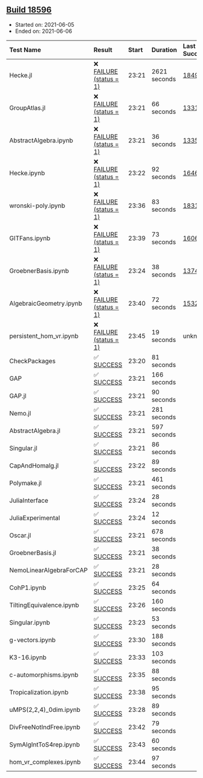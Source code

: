 ## [Build 18596](https://oscarci.mathematik.uni-kl.de/job/oscar/18596/)

* Started on: 2021-06-05
* Ended on: 2021-06-06

| Test Name    | Result | Start | Duration | Last Success | First Failure |
|:-------------|:-------|:------|:---------|:-------------|:--------------|
| Hecke.jl | ❌ [FAILURE (status = 1)](https://oscarci.mathematik.uni-kl.de/job/oscar/18596/artifact/logs/build-18596/Hecke.jl.log) | 23:21 | 2621 seconds | [18490](https://oscarci.mathematik.uni-kl.de/job/oscar/18490/) | [18491](https://oscarci.mathematik.uni-kl.de/job/oscar/18491/) |
| GroupAtlas.jl | ❌ [FAILURE (status = 1)](https://oscarci.mathematik.uni-kl.de/job/oscar/18596/artifact/logs/build-18596/GroupAtlas.jl.log) | 23:21 | 66 seconds | [13311](https://oscarci.mathematik.uni-kl.de/job/oscar/13311/) | [13312](https://oscarci.mathematik.uni-kl.de/job/oscar/13312/) |
| AbstractAlgebra.ipynb | ❌ [FAILURE (status = 1)](https://oscarci.mathematik.uni-kl.de/job/oscar/18596/artifact/logs/build-18596/AbstractAlgebra.ipynb.log) | 23:21 | 36 seconds | [13355](https://oscarci.mathematik.uni-kl.de/job/oscar/13355/) | [13356](https://oscarci.mathematik.uni-kl.de/job/oscar/13356/) |
| Hecke.ipynb | ❌ [FAILURE (status = 1)](https://oscarci.mathematik.uni-kl.de/job/oscar/18596/artifact/logs/build-18596/Hecke.ipynb.log) | 23:22 | 92 seconds | [16463](https://oscarci.mathematik.uni-kl.de/job/oscar/16463/) | [16464](https://oscarci.mathematik.uni-kl.de/job/oscar/16464/) |
| wronski-poly.ipynb | ❌ [FAILURE (status = 1)](https://oscarci.mathematik.uni-kl.de/job/oscar/18596/artifact/logs/build-18596/wronski-poly.ipynb.log) | 23:36 | 83 seconds | [18314](https://oscarci.mathematik.uni-kl.de/job/oscar/18314/) | [18315](https://oscarci.mathematik.uni-kl.de/job/oscar/18315/) |
| GITFans.ipynb | ❌ [FAILURE (status = 1)](https://oscarci.mathematik.uni-kl.de/job/oscar/18596/artifact/logs/build-18596/GITFans.ipynb.log) | 23:39 | 73 seconds | [16068](https://oscarci.mathematik.uni-kl.de/job/oscar/16068/) | [16069](https://oscarci.mathematik.uni-kl.de/job/oscar/16069/) |
| GroebnerBasis.ipynb | ❌ [FAILURE (status = 1)](https://oscarci.mathematik.uni-kl.de/job/oscar/18596/artifact/logs/build-18596/GroebnerBasis.ipynb.log) | 23:24 | 38 seconds | [13748](https://oscarci.mathematik.uni-kl.de/job/oscar/13748/) | [13749](https://oscarci.mathematik.uni-kl.de/job/oscar/13749/) |
| AlgebraicGeometry.ipynb | ❌ [FAILURE (status = 1)](https://oscarci.mathematik.uni-kl.de/job/oscar/18596/artifact/logs/build-18596/AlgebraicGeometry.ipynb.log) | 23:40 | 72 seconds | [15322](https://oscarci.mathematik.uni-kl.de/job/oscar/15322/) | [15323](https://oscarci.mathematik.uni-kl.de/job/oscar/15323/) |
| persistent_hom_vr.ipynb | ❌ [FAILURE (status = 1)](https://oscarci.mathematik.uni-kl.de/job/oscar/18596/artifact/logs/build-18596/persistent_hom_vr.ipynb.log) | 23:45 | 19 seconds | unknown | unknown |
| CheckPackages | ✅ [SUCCESS](https://oscarci.mathematik.uni-kl.de/job/oscar/18596/artifact/logs/build-18596/CheckPackages.log) | 23:20 | 81 seconds |  |  |
| GAP | ✅ [SUCCESS](https://oscarci.mathematik.uni-kl.de/job/oscar/18596/artifact/logs/build-18596/GAP.log) | 23:21 | 166 seconds |  |  |
| GAP.jl | ✅ [SUCCESS](https://oscarci.mathematik.uni-kl.de/job/oscar/18596/artifact/logs/build-18596/GAP.jl.log) | 23:21 | 90 seconds |  |  |
| Nemo.jl | ✅ [SUCCESS](https://oscarci.mathematik.uni-kl.de/job/oscar/18596/artifact/logs/build-18596/Nemo.jl.log) | 23:21 | 281 seconds |  |  |
| AbstractAlgebra.jl | ✅ [SUCCESS](https://oscarci.mathematik.uni-kl.de/job/oscar/18596/artifact/logs/build-18596/AbstractAlgebra.jl.log) | 23:21 | 597 seconds |  |  |
| Singular.jl | ✅ [SUCCESS](https://oscarci.mathematik.uni-kl.de/job/oscar/18596/artifact/logs/build-18596/Singular.jl.log) | 23:21 | 86 seconds |  |  |
| CapAndHomalg.jl | ✅ [SUCCESS](https://oscarci.mathematik.uni-kl.de/job/oscar/18596/artifact/logs/build-18596/CapAndHomalg.jl.log) | 23:22 | 89 seconds |  |  |
| Polymake.jl | ✅ [SUCCESS](https://oscarci.mathematik.uni-kl.de/job/oscar/18596/artifact/logs/build-18596/Polymake.jl.log) | 23:21 | 461 seconds |  |  |
| JuliaInterface | ✅ [SUCCESS](https://oscarci.mathematik.uni-kl.de/job/oscar/18596/artifact/logs/build-18596/JuliaInterface.log) | 23:24 | 28 seconds |  |  |
| JuliaExperimental | ✅ [SUCCESS](https://oscarci.mathematik.uni-kl.de/job/oscar/18596/artifact/logs/build-18596/JuliaExperimental.log) | 23:24 | 12 seconds |  |  |
| Oscar.jl | ✅ [SUCCESS](https://oscarci.mathematik.uni-kl.de/job/oscar/18596/artifact/logs/build-18596/Oscar.jl.log) | 23:21 | 678 seconds |  |  |
| GroebnerBasis.jl | ✅ [SUCCESS](https://oscarci.mathematik.uni-kl.de/job/oscar/18596/artifact/logs/build-18596/GroebnerBasis.jl.log) | 23:21 | 38 seconds |  |  |
| NemoLinearAlgebraForCAP | ✅ [SUCCESS](https://oscarci.mathematik.uni-kl.de/job/oscar/18596/artifact/logs/build-18596/NemoLinearAlgebraForCAP.log) | 23:21 | 28 seconds |  |  |
| CohP1.ipynb | ✅ [SUCCESS](https://oscarci.mathematik.uni-kl.de/job/oscar/18596/artifact/logs/build-18596/CohP1.ipynb.log) | 23:25 | 64 seconds |  |  |
| TiltingEquivalence.ipynb | ✅ [SUCCESS](https://oscarci.mathematik.uni-kl.de/job/oscar/18596/artifact/logs/build-18596/TiltingEquivalence.ipynb.log) | 23:26 | 160 seconds |  |  |
| Singular.ipynb | ✅ [SUCCESS](https://oscarci.mathematik.uni-kl.de/job/oscar/18596/artifact/logs/build-18596/Singular.ipynb.log) | 23:23 | 53 seconds |  |  |
| g-vectors.ipynb | ✅ [SUCCESS](https://oscarci.mathematik.uni-kl.de/job/oscar/18596/artifact/logs/build-18596/g-vectors.ipynb.log) | 23:30 | 188 seconds |  |  |
| K3-16.ipynb | ✅ [SUCCESS](https://oscarci.mathematik.uni-kl.de/job/oscar/18596/artifact/logs/build-18596/K3-16.ipynb.log) | 23:33 | 103 seconds |  |  |
| c-automorphisms.ipynb | ✅ [SUCCESS](https://oscarci.mathematik.uni-kl.de/job/oscar/18596/artifact/logs/build-18596/c-automorphisms.ipynb.log) | 23:35 | 88 seconds |  |  |
| Tropicalization.ipynb | ✅ [SUCCESS](https://oscarci.mathematik.uni-kl.de/job/oscar/18596/artifact/logs/build-18596/Tropicalization.ipynb.log) | 23:38 | 95 seconds |  |  |
| uMPS(2,2,4)_0dim.ipynb | ✅ [SUCCESS](https://oscarci.mathematik.uni-kl.de/job/oscar/18596/artifact/logs/build-18596/uMPS-2-2-4-_0dim.ipynb.log) | 23:28 | 89 seconds |  |  |
| DivFreeNotIndFree.ipynb | ✅ [SUCCESS](https://oscarci.mathematik.uni-kl.de/job/oscar/18596/artifact/logs/build-18596/DivFreeNotIndFree.ipynb.log) | 23:42 | 79 seconds |  |  |
| SymAlgIntToS4rep.ipynb | ✅ [SUCCESS](https://oscarci.mathematik.uni-kl.de/job/oscar/18596/artifact/logs/build-18596/SymAlgIntToS4rep.ipynb.log) | 23:43 | 60 seconds |  |  |
| hom_vr_complexes.ipynb | ✅ [SUCCESS](https://oscarci.mathematik.uni-kl.de/job/oscar/18596/artifact/logs/build-18596/hom_vr_complexes.ipynb.log) | 23:44 | 97 seconds |  |  |
